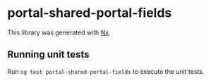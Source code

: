 # portal-shared-portal-fields

This library was generated with [Nx](https://nx.dev).

## Running unit tests

Run `ng test portal-shared-portal-fields` to execute the unit tests.
